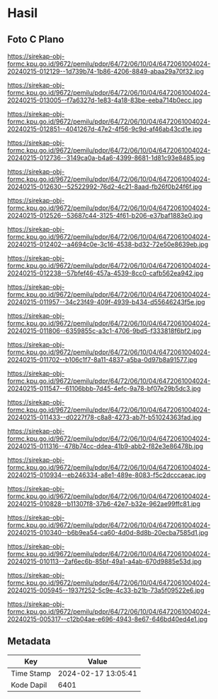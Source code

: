 # Hasil

## Foto C Plano

https://sirekap-obj-formc.kpu.go.id/9672/pemilu/pdpr/64/72/06/10/04/6472061004024-20240215-012129--1d739b74-1b86-4206-8849-abaa29a70f32.jpg

https://sirekap-obj-formc.kpu.go.id/9672/pemilu/pdpr/64/72/06/10/04/6472061004024-20240215-013005--f7a6327d-1e83-4a18-83be-eeba714b0ecc.jpg

https://sirekap-obj-formc.kpu.go.id/9672/pemilu/pdpr/64/72/06/10/04/6472061004024-20240215-012851--4041267d-47e2-4f56-9c9d-af46ab43cd1e.jpg

https://sirekap-obj-formc.kpu.go.id/9672/pemilu/pdpr/64/72/06/10/04/6472061004024-20240215-012736--3149ca0a-b4a6-4399-8681-1d81c93e8485.jpg

https://sirekap-obj-formc.kpu.go.id/9672/pemilu/pdpr/64/72/06/10/04/6472061004024-20240215-012630--52522992-76d2-4c21-8aad-fb26f0b24f6f.jpg

https://sirekap-obj-formc.kpu.go.id/9672/pemilu/pdpr/64/72/06/10/04/6472061004024-20240215-012526--53687c44-3125-4f61-b206-e37baf1883e0.jpg

https://sirekap-obj-formc.kpu.go.id/9672/pemilu/pdpr/64/72/06/10/04/6472061004024-20240215-012402--a4694c0e-3c16-4538-bd32-72e50e8639eb.jpg

https://sirekap-obj-formc.kpu.go.id/9672/pemilu/pdpr/64/72/06/10/04/6472061004024-20240215-012238--57bfef46-457a-4539-8cc0-cafb562ea942.jpg

https://sirekap-obj-formc.kpu.go.id/9672/pemilu/pdpr/64/72/06/10/04/6472061004024-20240215-011957--34c23f49-409f-4939-b434-d55646243f5e.jpg

https://sirekap-obj-formc.kpu.go.id/9672/pemilu/pdpr/64/72/06/10/04/6472061004024-20240215-011806--6359855c-a3c1-4706-9bd5-f333818f6bf2.jpg

https://sirekap-obj-formc.kpu.go.id/9672/pemilu/pdpr/64/72/06/10/04/6472061004024-20240215-011702--b106c1f7-8a11-4837-a5ba-0d97b8a91577.jpg

https://sirekap-obj-formc.kpu.go.id/9672/pemilu/pdpr/64/72/06/10/04/6472061004024-20240215-011547--61106bbb-7d45-4efc-9a78-bf07e29b5dc3.jpg

https://sirekap-obj-formc.kpu.go.id/9672/pemilu/pdpr/64/72/06/10/04/6472061004024-20240215-011433--d0227f78-c8a8-4273-ab7f-b51024363fad.jpg

https://sirekap-obj-formc.kpu.go.id/9672/pemilu/pdpr/64/72/06/10/04/6472061004024-20240215-011316--478b74cc-ddea-41b9-abb2-f82e3e86478b.jpg

https://sirekap-obj-formc.kpu.go.id/9672/pemilu/pdpr/64/72/06/10/04/6472061004024-20240215-010934--eb246334-a8e1-489e-8083-f5c2dcccaeac.jpg

https://sirekap-obj-formc.kpu.go.id/9672/pemilu/pdpr/64/72/06/10/04/6472061004024-20240215-010828--b11307f8-37b6-42e7-b32e-962ae99ffc81.jpg

https://sirekap-obj-formc.kpu.go.id/9672/pemilu/pdpr/64/72/06/10/04/6472061004024-20240215-010340--b6b9ea54-ca60-4d0d-8d8b-20ecba7585d1.jpg

https://sirekap-obj-formc.kpu.go.id/9672/pemilu/pdpr/64/72/06/10/04/6472061004024-20240215-010113--2af6ec6b-85bf-49a1-a4ab-670d9885e53d.jpg

https://sirekap-obj-formc.kpu.go.id/9672/pemilu/pdpr/64/72/06/10/04/6472061004024-20240215-005945--1937f252-5c9e-4c33-b21b-73a5f09522e6.jpg

https://sirekap-obj-formc.kpu.go.id/9672/pemilu/pdpr/64/72/06/10/04/6472061004024-20240215-005317--c12b04ae-e696-4943-8e67-646bd40ed4e1.jpg


## Metadata

| Key        | Value               |
| ---------- | ------------------- |
| Time Stamp | 2024-02-17 13:05:41 |
| Kode Dapil | 6401                |



